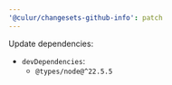 ```yaml
---
'@culur/changesets-github-info': patch
---
```


Update dependencies:

- `devDependencies`:
  - `@types/node@^22.5.5`
